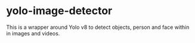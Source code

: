 # yolo-image-detector
This is a wrapper around Yolo v8 to detect objects, person and face within in images and videos.
